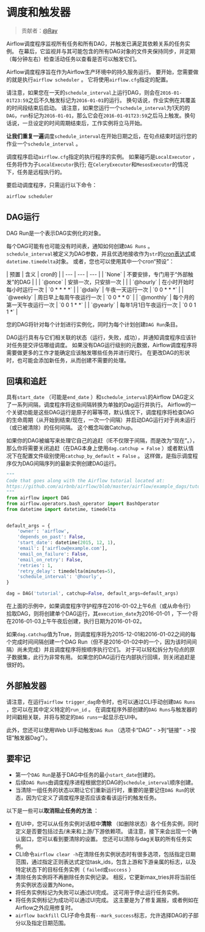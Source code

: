 # 调度和触发器

> 贡献者：[@Ray](https://github.com/echo-ray)

Airflow调度程序监视所有任务和所有DAG，并触发已满足其依赖关系的任务实例。 在幕后，它监视并与其可能包含的所有DAG对象的文件夹保持同步，并定期（每分钟左右）检查活动任务以查看是否可以触发它们。

Airflow调度程序旨在作为Airflow生产环境中的持久服务运行。 要开始，您需要做的就是执行`airflow scheduler` 。 它将使用`airflow.cfg`指定的配置。

请注意，如果您在一天的`schedule_interval`上运行DAG，则会在`2016-01-01T23:59`之后不久触发标记为`2016-01-01`的运行。 换句话说，作业实例在其覆盖的时间段结束后启动。
请注意，如果您运行一个`schedule_interval`为1天的的`DAG`，`run`标记为`2016-01-01`，那么它会在`2016-01-01T23:59`之后马上触发。换句话说，一旦设定的时间周期结束后，工作实例将立马开始。

**让我们重复一遍**调度`schedule_interval`在开始日期之后，在句点结束时运行您的作业一个`schedule_interval` 。

调度程序启动`airflow.cfg`指定的执行程序的实例。 如果碰巧是`LocalExecutor` ，任务将作为子`LocalExecutor`执行; 在`CeleryExecutor`和`MesosExecutor`的情况下，任务是远程执行的。

要启动调度程序，只需运行以下命令：

```py
airflow scheduler
```

## DAG运行

DAG Run是一个表示DAG实例化的对象。

每个DAG可能有也可能没有时间表，通知如何创建`DAG Runs` 。 `schedule_interval`被定义为DAG参数，并且优选地接收作为`str`的[cron表达式](https://en.wikipedia.org/wiki/Cron)或`datetime.timedelta`对象。 或者，您也可以使用其中一个cron“预设”：

<colgroup><col width="15%"><col width="69%"><col width="16%"></colgroup>
| 预置 | 含义 | cron的 |
| --- | --- | --- |
| `None` | 不要安排，专门用于“外部触发”的DAG |  |
| `@once` | 安排一次，只安排一次 |  |
| `@hourly` | 在小时开始时每小时运行一次 | `0 * * * *` |
| `@daily` | 午夜一天运行一次 | `0 0 * * *` |
| `@weekly` | 周日早上每周午夜运行一次 | `0 0 * * 0` |
| `@monthly` | 每个月的第一天午夜运行一次 | `0 0 1 * *` |
| `@yearly` | 每年1月1日午夜运行一次 | `0 0 1 1 *` |

您的DAG将针对每个计划进行实例化，同时为每个计划创建`DAG Run`条目。

DAG运行具有与它们相关联的状态（运行，失败，成功），并通知调度程序应该针对任务提交评估哪组调度。 如果没有DAG运行级别的元数据，Airflow调度程序将需要做更多的工作才能确定应该触发哪些任务并进行爬行。 在更改DAG的形状时，也可能会添加新任务，从而创建不需要的处理。

## 回填和追赶

具有`start_date` （可能是`end_date` ）和`schedule_interval`的Airflow DAG定义了一系列间隔，调度程序将这些间隔转换为单独的Dag运行并执行。 Airflow的一个关键功能是这些DAG运行是原子的幂等项，默认情况下，调度程序将检查DAG的生命周期（从开始到结束/现在，一次一个间隔）并启动DAG运行对于尚未运行（或已被清除）的任何间隔。 这个概念叫做Catchup。

如果你的DAG被编写来处理它自己的追赶（IE不仅限于间隔，而是改为“现在”。），那么你将需要关闭追赶（在DAG本身上使用`dag.catchup = False` ）或者默认情况下在配置文件级别使用`catchup_by_default = False` 。 这样做，是指示调度程序仅为DAG间隔序列的最新实例创建DAG运行。

```py
"""
Code that goes along with the Airflow tutorial located at:
https://github.com/airbnb/airflow/blob/master/airflow/example_dags/tutorial.py
"""
from airflow import DAG
from airflow.operators.bash_operator import BashOperator
from datetime import datetime, timedelta


default_args = {
    'owner': 'airflow',
    'depends_on_past': False,
    'start_date': datetime(2015, 12, 1),
    'email': ['airflow@example.com'],
    'email_on_failure': False,
    'email_on_retry': False,
    'retries': 1,
    'retry_delay': timedelta(minutes=5),
    'schedule_interval': '@hourly',
}

dag = DAG('tutorial', catchup=False, default_args=default_args)
```

在上面的示例中，如果调度程序守护程序在2016-01-02上午6点（或从命令行）拾取DAG，则将创建单个DAG运行，其`execution_date`为2016-01-01 ，下一个将在2016-01-03上午午夜后创建，执行日期为2016-01-02。

如果`dag.catchup`值为True，则调度程序将为2015-12-01和2016-01-02之间的每个完成时间间隔创建一个DAG Run（但不是2016-01-02中的一个，因为该时间间隔）尚未完成）并且调度程序将按顺序执行它们。 对于可以轻松拆分为句点的原子数据集，此行为非常有用。 如果您的DAG运行在内部执行回填，则关闭追赶是很好的。

## 外部触发器

请注意，在运行`airflow trigger_dag`命令时，也可以通过CLI手动创建`DAG Runs` ，您可以在其中定义特定的`run_id` 。 在调度程序外部创建的`DAG Runs`与触发器的时间戳相关联，并将与预定的`DAG runs`一起显示在UI中。

此外，您还可以使用Web UI手动触发`DAG Run` （选项卡“DAG” - &gt;列“链接” - &gt;按钮“触发器Dag”）。

## 要牢记

* 第一个`DAG Run`是基于DAG中任务的最小`start_date`创建的。
* 后续`DAG Runs`由调度程序进程根据您的DAG的`schedule_interval`顺序创建。
* 当清除一组任务的状态以期让它们重新运行时，重要的是要记住`DAG Run`的状态，因为它定义了调度程序是否应该查看该运行的触发任务。

以下是一些可以**取消阻止任务的方法** ：

* 在UI中，您可以从任务实例对话框中**清除** （如删除状态）各个任务实例，同时定义是否要包括过去/未来和上游/下游依赖项。 请注意，接下来会出现一个确认窗口，您可以看到要清除的设置。 您还可以清除与dag关联的所有任务实例。
* CLI命令`airflow clear -h`在清除任务实例状态时有很多选项，包括指定日期范围，通过指定正则表达式定位task_ids，包含上游和下游亲属的标志，以及特定状态下的目标任务实例（ `failed`或`success` ）
* 清除任务实例将不再删除任务实例记录。 相反，它更新max_tries并将当前任务实例状态设置为None。
* 将任务实例标记为失败可以通过UI完成。 这可用于停止运行任务实例。
* 将任务实例标记为成功可以通过UI完成。 这主要是为了修复漏报，或者例如在Airflow之外应用修复时。
* `airflow backfill` CLI子命令具有`--mark_success`标志，允许选择DAG的子部分以及指定日期范围。
